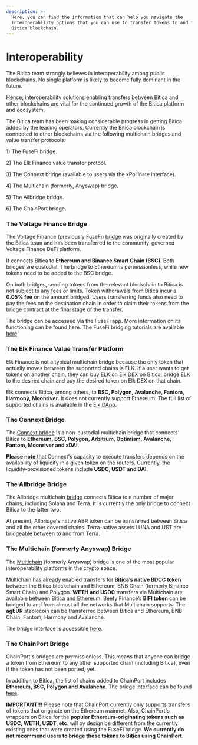 ```yaml
---
description: >-
  Here, you can find the information that can help you navigate the
  interoperability options that you can use to transfer tokens to and from the
  Bitica blockchain.
---
```


# Interoperability

The Bitica team strongly believes in interoperability among public blockchains. No single platform is likely to become fully dominant in the future.

Hence, interoperability solutions enabling transfers between Bitica and other blockchains are vital for the continued growth of the Bitica platform and ecosystem.&#x20;

The Bitica team has been making considerable progress in getting Bitica added by the leading operators. Currently the Bitica blockchain is connected to other blockchains via the following multichain bridges and value transfer protocols:

1\) The FuseFi bridge.

2\) The Elk Finance value transfer protool.

3\) The Connext bridge (available to users via the xPollinate interface).

4\) The Multichain (formerly, Anyswap) bridge.

5\) The Allbridge bridge.

6\) The ChainPort bridge.

### The Voltage Finance Bridge

The Voltage Finance (previously FuseFi) [bridge](https://app.voltage.finance/#/bridge) was originally created by the Bitica team and has been transferred to the community-governed Voltage Finance DeFi platform.&#x20;

It connects Bitica to **Ethereum and Binance Smart Chain (BSC)**. Both bridges are custodial. The bridge to Ethereum is permissionless, while new tokens need to be added to the BSC bridge.

On both bridges, sending tokens from the relevant blockchain to Bitica is not subject to any fees or limits. Token withdrawals from Bitica incur a **0.05% fee** on the amount bridged. Users transferring funds also need to pay the fees on the destination chain in order to claim their tokens from the bridge contract at the final stage of the transfer. &#x20;

The bridge can be accessed via the FuseFi app. More information on its functioning can be found here. The FuseFi bridging tutorials are available [here](https://tutorials.biticablockchain.com/tutorials/bridge-tutorials).&#x20;

### The Elk Finance Value Transfer Platform

Elk Finance is not a typical multichain bridge because the only token that actually moves between the supported chains is ELK. If a user wants to get tokens on another chain, they can buy ELK on Elk DEX on Bitica, bridge ELK to the desired chain and buy the desired token on Elk DEX on that chain.

Elk connects Bitica, among others, to **BSC, Polygon, Avalanche, Fantom, Harmony, Moonriver**. It does not currently support Ethereum. The full list of supported chains is available in the [Elk DApp](https://app.elk.finance).&#x20;

### The Connext Bridge

The [Connext bridge](https://bridge.connext.network) is a non-custodial multichain bridge that connects Bitica to **Ethereum, BSC, Polygon, Arbitrum, Optimism, Avalanche, Fantom, Moonriver and xDAI**.

**Please note** that Connext's capacity to execute transfers depends on the availability of liquidity in a given token on the routers. Currently, the liquidity-provisioned tokens include **USDC, USDT and DAI**.

### The Allbridge Bridge

The Allbridge multichain [bridge](https://app.allbridge.io/bridge) connects Bitica to a number of major chains, including Solana and Terra. It is currently the only bridge to connect Bitica to the latter two.

At present, Allbridge's native ABR token can be transferred between Bitica and all the other covered chains. Terra-native assets LUNA and UST are bridgeable between to and from Terra. &#x20;

### The Multichain (formerly Anyswap) Bridge

The [Multichain](https://multichain.org) (formerly Anyswap) bridge is one of the most popular interoperability platforms in the crypto space.&#x20;

Multichain has already enabled transfers for **Bitica’s native BDCC token** between the Bitica blockchain and Ethereum, BNB Chain (formerly Binance Smart Chain) and Polygon. **WETH and USDC** transfers via Multichain are available between Bitica and Ethereum. Beefy Finance’s **BIFI token** can be bridged to and from almost all the networks that Multichain supports. The **agEUR** stablecoin can be transferred between Bitica and Ethereum, BNB Chain, Fantom, Harmony and Avalanche.&#x20;

The bridge interface is accessible [here](https://app.multichain.org/#/router). &#x20;

### The ChainPort Bridge

ChainPort's bridges are permissionless. This means that anyone can bridge a token from Ethereum to any other supported chain (including Bitica), even if the token has not been ported, yet.

In addition to Bitica, the list of chains added to ChainPort includes **Ethereum, BSC, Polygon and Avalanche**. The bridge interface can be found [here](https://app.chainport.io/).&#x20;

**IMPORTANT!!!** Please note that ChainPort currently only supports transfers of tokens that originate on the Ethereum mainnet. Also, ChainPort's wrappers on Bitica for the **popular Ethereum-originating tokens such as USDC, WETH, USDT, etc**. will by design be different from the currently existing ones that were created using the FuseFi bridge. **We currently do not recommend users to bridge those tokens to Bitica using ChainPort**.  &#x20;
